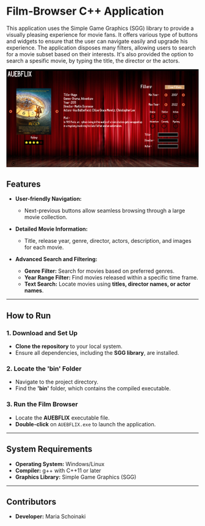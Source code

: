 # Film-Browser C++ Application

This application uses the Simple Game Graphics (SGG) library to provide a visually pleasing experience for movie fans. 
It offers various type of buttons and widgets to ensure that the user can navigate easily and upgrade his experience.
The application disposes many filters, allowing users to search for a movie subset based on their interests.
It's also provided the option to search a spesific movie, by typing the title, the director or the actors.

![Film Browser Main Page](images/image1.png)

## Features
- **User-friendly Navigation:**
  - Next-previous buttons allow seamless browsing through a large movie collection.

- **Detailed Movie Information:**
  - Title, release year, genre, director, actors, description, and images for each movie.

- **Advanced Search and Filtering:**
  - **Genre Filter:** Search for movies based on preferred genres.
  - **Year Range Filter:** Find movies released within a specific time frame.
  - **Text Search:** Locate movies using **titles, director names, or actor names**.

---

## How to Run
### 1. Download and Set Up
- **Clone the repository** to your local system.
- Ensure all dependencies, including the **SGG library**, are installed.

### 2. Locate the 'bin' Folder
- Navigate to the project directory.
- Find the **'bin'** folder, which contains the compiled executable.

### 3. Run the Film Browser
- Locate the **AUEBFLIX** executable file.
- **Double-click** on `AUEBFLIX.exe` to launch the application.

---

## System Requirements
- **Operating System:** Windows/Linux
- **Compiler:** g++ with C++11 or later
- **Graphics Library:** Simple Game Graphics (SGG)

---

## Contributors
- **Developer:** Maria Schoinaki